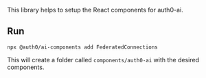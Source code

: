 This library helps to setup the React components for auth0-ai.

## Run

```
npx @auth0/ai-components add FederatedConnections
```

This will create a folder called `components/auth0-ai` with the desired components.
